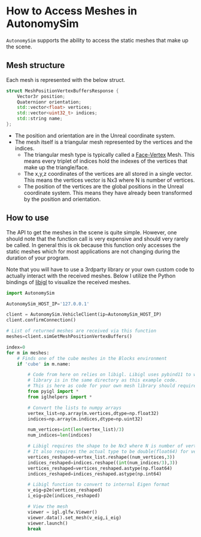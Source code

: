 # How to Access Meshes in AutonomySim

`AutonomySim` supports the ability to access the static meshes that make up the scene.

## Mesh structure
Each mesh is represented with the below struct.

```cpp
struct MeshPositionVertexBuffersResponse {
	Vector3r position;
	Quaternionr orientation;
	std::vector<float> vertices;
	std::vector<uint32_t> indices;
	std::string name;
};
```

* The position and orientation are in the Unreal coordinate system.
* The mesh itself is a triangular mesh represented by the vertices and the indices.
  * The triangular mesh type is typically called a [Face-Vertex](https://en.wikipedia.org/wiki/Polygon_mesh#Face-vertex_meshes) Mesh. This means every triplet of indices hold the indexes of the vertices that make up the triangle/face.
  * The x,y,z coordinates of the vertices are all stored in a single vector. This means the vertices vector is Nx3 where N is number of vertices. 
  * The position of the vertices are the global positions in the Unreal coordinate system. This means they have already been transformed by the position and orientation.

## How to use

The API to get the meshes in the scene is quite simple. However, one should note that the function call is very expensive and should very rarely be called. In general this is ok because this function only accesses the static meshes which for most applications are not changing during the duration of your program.

Note that you will have to use a 3rdparty library or your own custom code to actually interact with the received meshes. Below I utilize the Python bindings of [libigl](https://github.com/libigl/libigl) to visualize the received meshes.

```python
import AutonomySim

AutonomySim_HOST_IP='127.0.0.1'

client = AutonomySim.VehicleClient(ip=AutonomySim_HOST_IP)
client.confirmConnection()

# List of returned meshes are received via this function
meshes=client.simGetMeshPositionVertexBuffers()

index=0
for m in meshes:
    # Finds one of the cube meshes in the Blocks environment
    if 'cube' in m.name:

        # Code from here on relies on libigl. Libigl uses pybind11 to wrap C++ code. So here the built pyigl.so
        # library is in the same directory as this example code.
        # This is here as code for your own mesh library should require something similar
        from pyigl import *
        from iglhelpers import *

        # Convert the lists to numpy arrays
        vertex_list=np.array(m.vertices,dtype=np.float32)
        indices=np.array(m.indices,dtype=np.uint32)

        num_vertices=int(len(vertex_list)/3)
        num_indices=len(indices)

        # Libigl requires the shape to be Nx3 where N is number of vertices or indices
        # It also requires the actual type to be double(float64) for vertices and int64 for the triangles/indices
        vertices_reshaped=vertex_list.reshape((num_vertices,3))
        indices_reshaped=indices.reshape((int(num_indices/3),3))
        vertices_reshaped=vertices_reshaped.astype(np.float64)
        indices_reshaped=indices_reshaped.astype(np.int64)

        # Libigl function to convert to internal Eigen format
        v_eig=p2e(vertices_reshaped)
        i_eig=p2e(indices_reshaped)

        # View the mesh
        viewer = igl.glfw.Viewer()
        viewer.data().set_mesh(v_eig,i_eig)
        viewer.launch()
        break
```
